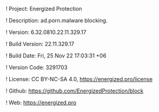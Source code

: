 ! Project: Energized Protection

! Description: ad.porn.malware blocking.

! Version: 6.32.0810.22.11.329.17

! Build Version: 22.11.329.17

! Build Date: Fri, 25 Nov 22 17:03:31 +06

! Version Code: 3291703

! License: CC BY-NC-SA 4.0, https://energized.pro/license

! Github: https://github.com/EnergizedProtection/block

! Web: https://energized.pro
